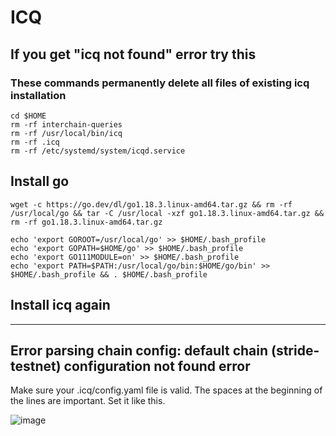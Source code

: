 # ICQ

## If you get "icq not found" error try this
### These commands permanently delete all files of existing icq installation

```
cd $HOME
rm -rf interchain-queries
rm -rf /usr/local/bin/icq
rm -rf .icq
rm -rf /etc/systemd/system/icqd.service
```

## Install go

```
wget -c https://go.dev/dl/go1.18.3.linux-amd64.tar.gz && rm -rf /usr/local/go && tar -C /usr/local -xzf go1.18.3.linux-amd64.tar.gz && rm -rf go1.18.3.linux-amd64.tar.gz
```
```
echo 'export GOROOT=/usr/local/go' >> $HOME/.bash_profile
echo 'export GOPATH=$HOME/go' >> $HOME/.bash_profile
echo 'export GO111MODULE=on' >> $HOME/.bash_profile
echo 'export PATH=$PATH:/usr/local/go/bin:$HOME/go/bin' >> $HOME/.bash_profile && . $HOME/.bash_profile
```

## Install icq again



***************************

## Error parsing chain config: default chain (stride-testnet) configuration not found error

Make sure your .icq/config.yaml file is valid.
The spaces at the beginning of the lines are important. Set it like this.

![image](https://user-images.githubusercontent.com/101174090/185809736-b8b88ea0-7347-457e-96dd-59358da687d1.png)
